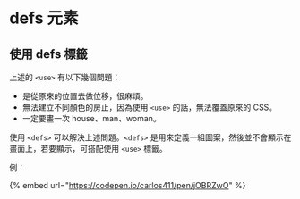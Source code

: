 # defs 元素

## 使用 defs 標籤

上述的 `<use>` 有以下幾個問題：

* 是從原來的位置去做位移，很麻煩。
* 無法建立不同顏色的房止，因為使用 `<use>` 的話，無法覆蓋原來的 CSS。
* 一定要畫一次 house、man、woman。

使用 `<defs>` 可以解決上述問題。`<defs>` 是用來定義一組圖案，然後並不會顯示在畫面上，若要顯示，可搭配使用 `<use>` 標籤。

例：

{% embed url="https://codepen.io/carlos411/pen/jOBRZwO" %}

